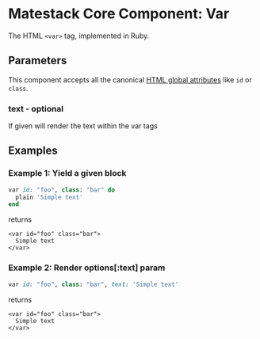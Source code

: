 # Matestack Core Component: Var

The HTML `<var>` tag, implemented in Ruby.

## Parameters

This component accepts all the canonical [HTML global attributes](https://www.w3schools.com/tags/ref_standardattributes.asp) like `id` or `class`.

### text - optional

If given will render the text within the var tags

## Examples

### Example 1: Yield a given block

```ruby
var id: "foo", class: "bar" do
  plain 'Simple text'
end
```

returns

```markup
<var id="foo" class="bar">
  Simple text
</var>
```

### Example 2: Render options\[:text\] param

```ruby
var id: "foo", class: "bar", text: 'Simple text'
```

returns

```markup
<var id="foo" class="bar">
  Simple text
</var>
```


